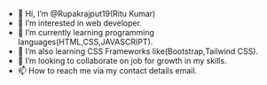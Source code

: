 - 👋 Hi, I’m @Rupakrajput19(Ritu Kumar)
- 👀 I’m interested in web developer.
- 🌱 I’m currently learning programming languages(HTML,CSS,JAVASCRIPT).
- 🌱 I’m also learning CSS Frameworks like(Bootstrap,Tailwind CSS).
- 💞️ I’m looking to collaborate on job for growth in my skills.
- 📫 How to reach me via my contact details email.

<!---
Rupakrajput19/Rupakrajput19 is a ✨ special ✨ repository because its `README.md` (this file) appears on your GitHub profile.
You can click the Preview link to take a look at your changes.
--->
